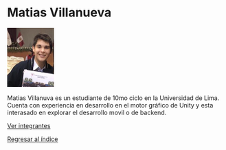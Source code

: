 # Matias Villanueva

![Matias Villanueva](villanueva.png)

Matias Villanuva es un estudiante de 10mo ciclo en la Universidad de Lima. Cuenta con experiencia en desarrollo en el motor gráfico de Unity y esta interasado en explorar el desarrollo movil o de backend.

[Ver integrantes](../integrantes.md)

[Regresar al índice](../../proyecto.md)